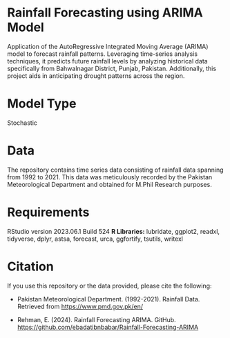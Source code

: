 # Rainfall Forecasting using ARIMA Model
Application of the AutoRegressive Integrated Moving Average (ARIMA) model to forecast rainfall patterns. Leveraging time-series analysis techniques, it predicts future rainfall levels by analyzing historical data specifically from Bahwalnagar District, Punjab, Pakistan. Additionally, this project aids in anticipating drought patterns across the region.

# Model Type
Stochastic

# Data
The repository contains time series data consisting of rainfall data spanning from 1992 to 2021. This data was meticulously recorded by the Pakistan Meteorological Department and obtained for M.Phil Research purposes.

# Requirements
RStudio version 2023.06.1 Build 524
**R Libraries:** lubridate, ggplot2, readxl, tidyverse, dplyr, astsa, forecast, urca, ggfortify, tsutils, writexl

# Citation
If you use this repository or the data provided, please cite the following:

- Pakistan Meteorological Department. (1992-2021). Rainfall Data. Retrieved from https://www.pmd.gov.pk/en/

- Rehman, E. (2024). Rainfall Forecasting ARIMA. GitHub. https://github.com/ebadatibnbabar/Rainfall-Forecasting-ARIMA


